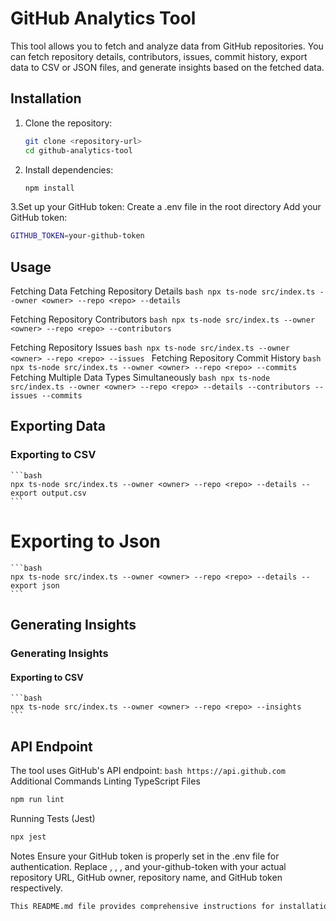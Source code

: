 # GitHub Analytics Tool

This tool allows you to fetch and analyze data from GitHub repositories. You can fetch repository details, contributors, issues, commit history, export data to CSV or JSON files, and generate insights based on the fetched data.

## Installation

1. Clone the repository:
   ```bash
   git clone <repository-url>
   cd github-analytics-tool
   ```
2. Install dependencies:
   ```bash
   npm install
   ```

3.Set up your GitHub token:
   Create a .env file in the root directory
   Add your GitHub token:
   ```bash
   GITHUB_TOKEN=your-github-token
   ```

## Usage
Fetching Data
Fetching Repository Details
    ```bash
    npx ts-node src/index.ts --owner <owner> --repo <repo> --details
    ```

Fetching Repository Contributors
    ```bash
    npx ts-node src/index.ts --owner <owner> --repo <repo> --contributors
    ```

Fetching Repository Issues
    ```bash
    npx ts-node src/index.ts --owner <owner> --repo <repo> --issues
    ```
Fetching Repository Commit History
    ```bash
    npx ts-node src/index.ts --owner <owner> --repo <repo> --commits
    ```
Fetching Multiple Data Types Simultaneously
    ```bash
    npx ts-node src/index.ts --owner <owner> --repo <repo> --details --contributors --issues --commits
    ```
## Exporting Data
### Exporting to CSV
    ```bash
    npx ts-node src/index.ts --owner <owner> --repo <repo> --details --export output.csv
    ```
# Exporting to Json
    ```bash
    npx ts-node src/index.ts --owner <owner> --repo <repo> --details --export json
    ```
## Generating Insights
### Generating Insights
#### Exporting to CSV
    ```bash
    npx ts-node src/index.ts --owner <owner> --repo <repo> --insights
    ```

## API Endpoint
The tool uses GitHub's API endpoint:
    ```bash
    https://api.github.com
    ```
Additional Commands
Linting TypeScript Files
```bash
npm run lint
```
Running Tests (Jest)
```bash
npx jest
```

Notes
Ensure your GitHub token is properly set in the .env file for authentication.
Replace <repository-url>, <owner>, <repo>, and your-github-token with your actual repository URL, GitHub owner, repository name, and GitHub token respectively.

```bash
This README.md file provides comprehensive instructions for installation, usage, API endpoint details, additional commands for linting and testing, and notes for configuring the GitHub token. Adjust the placeholders `<repository-url>`, `<owner>`, `<repo>`, and `your-github-token` with your specific repository information and token.
```